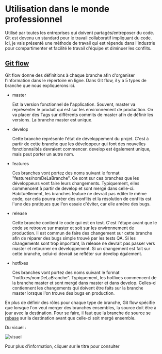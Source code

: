 # Utilisation dans le monde professionnel
Utilisé par toutes les entreprises qui doivent partagés/entreposer du code. Git est devenu un standard pour le travail collaboratif impliquant du code. Ici, je vais présenté une méthode de travail qui est répendu dans l'industrie pour compartimenter et facilité le travail d'équipe et diminuer les conflits.

## [Git flow](https://datasift.github.io/gitflow/IntroducingGitFlow.html)

Git flow donne des définitions à chaque branche afin d'organiser l'information dans le répertoire en ligne. Dans Git flow, il y a 5 types de branche que nous expliquerons ici.

- master
 
  Est la version fonctionnel de l'application. Souvent, master va représenter le produit qui est sur les environnement de production. On va placer des Tags sur différents commits de master afin de définir les versions. La branche master est unique.

- develop
  
  Cette branche représente l'état de développement du projet. C'est à partir de cette branche que les développeur qui font des nouvelles fonctionnalités devraient commencer. develop est également unique, mais peut porter un autre nom.

- features

  Ces branches vont portez des noms suivant le format "features/nomDeLaBranche". Ce sont sur ces branches que les développeurs vont faire leurs changements. Typiquement, elles commencent à partir de develop et sont mergé dans celle-ci. Habituellement, les branches feature ne devrait pas éditer le même code, car cela pourra créer des conflits et la résolution de conflits est l'une des pratiques que l'on essaie d'éviter, car elle amène des bugs.

- release

  Cette branche contient le code qui est en test. C'est l'étape avant que le code se retrouve sur master et soit sur les environnement de production. Il est commun de faire des changement sur cette branche afin de réparer des bugs simple trouvé par les tests QA. Si les changements sont trop important, la release ne devrait pas passer vers master et retourner en développement. Si un changement est fait sur cette branche, celui-ci devrait se refléter sur develop également.

- hotfixes

  Ces branches vont portez des noms suivant le format "hotfixes/nomDeLaBranche". Typiquement, les hotfixes commencent de la branche master et sont mergé dans master et dans develop. Celles-ci contiennent les changements qui doivent être faits sur la branche master lorsque l'on trouve des bugs en production.

En plus de définir des rôles pour chaque type de branche, Git flow spécifie que lorsque l'on veut merger des branches ensembles, la source doit être à jour avec la destination. Pour se faire, il faut que la branche de source se [rebase](https://git-scm.com/docs/git-rebase) sur la destination avant que celle-ci soit mergé ensemble.

Du visuel : 

![visuel](https://dzone.com/storage/temp/12887668-1577951038067.png "visuel")

Pour plus d'information, cliquer sur le titre pour consulter 